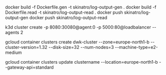 docker build -f Dockerfile.gen -t skinatro/log-output-gen .
docker build -f Dockerfile.read -t skinatro/log-output-read .
docker push skinatro/log-output-gen
docker push skinatro/log-output-read

k3d cluster create -p 8080:30080@agent:0 -p 5000:80@loadbalancer --agents 2

gcloud container clusters create dwk-cluster --zone=europe-north1-b --cluster-version=1.32 --disk-size=32 --num-nodes=3 --machine-type=e2-medium

gcloud container clusters update clustername --location=europe-north1-b --gateway-api=standard